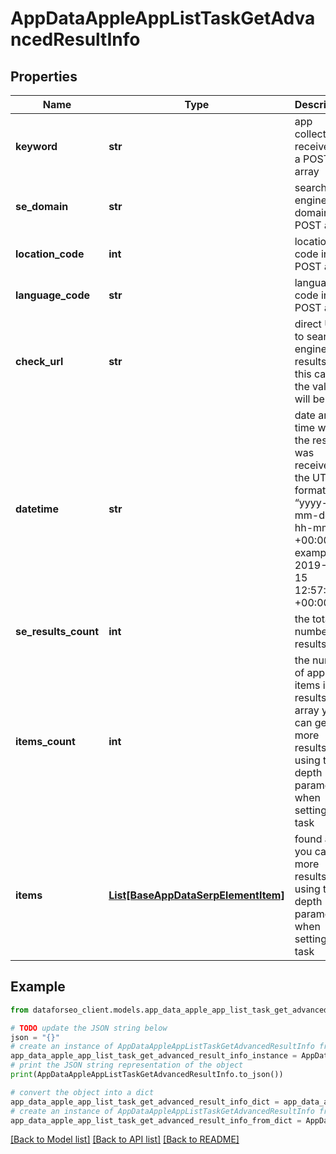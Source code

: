 # AppDataAppleAppListTaskGetAdvancedResultInfo


## Properties

Name | Type | Description | Notes
------------ | ------------- | ------------- | -------------
**keyword** | **str** | app collection received in a POST array | [optional] 
**se_domain** | **str** | search engine domain in a POST array | [optional] 
**location_code** | **int** | location code in a POST array | [optional] 
**language_code** | **str** | language code in a POST array | [optional] 
**check_url** | **str** | direct URL to search engine results in this case, the value will be null | [optional] 
**datetime** | **str** | date and time when the result was received in the UTC format: “yyyy-mm-dd hh-mm-ss +00:00” example: 2019-11-15 12:57:46 +00:00 | [optional] 
**se_results_count** | **int** | the total number of results | [optional] 
**items_count** | **int** | the number of app items in the results array you can get more results by using the depth parameter when setting a task | [optional] 
**items** | [**List[BaseAppDataSerpElementItem]**](BaseAppDataSerpElementItem.md) | found apps you can get more results by using the depth parameter when setting a task | [optional] 

## Example

```python
from dataforseo_client.models.app_data_apple_app_list_task_get_advanced_result_info import AppDataAppleAppListTaskGetAdvancedResultInfo

# TODO update the JSON string below
json = "{}"
# create an instance of AppDataAppleAppListTaskGetAdvancedResultInfo from a JSON string
app_data_apple_app_list_task_get_advanced_result_info_instance = AppDataAppleAppListTaskGetAdvancedResultInfo.from_json(json)
# print the JSON string representation of the object
print(AppDataAppleAppListTaskGetAdvancedResultInfo.to_json())

# convert the object into a dict
app_data_apple_app_list_task_get_advanced_result_info_dict = app_data_apple_app_list_task_get_advanced_result_info_instance.to_dict()
# create an instance of AppDataAppleAppListTaskGetAdvancedResultInfo from a dict
app_data_apple_app_list_task_get_advanced_result_info_from_dict = AppDataAppleAppListTaskGetAdvancedResultInfo.from_dict(app_data_apple_app_list_task_get_advanced_result_info_dict)
```
[[Back to Model list]](../README.md#documentation-for-models) [[Back to API list]](../README.md#documentation-for-api-endpoints) [[Back to README]](../README.md)


